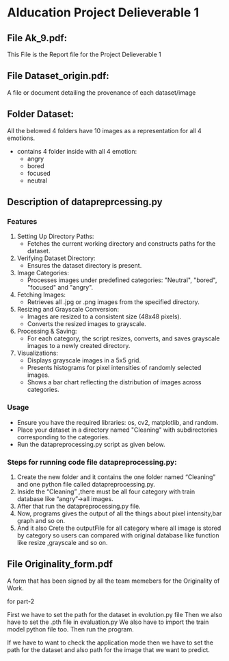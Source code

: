 # AIducation Project Delieverable 1

## File Ak_9.pdf:
This File is the Report file for the Project Delieverable 1

## File Dataset_origin.pdf:
A file or document detailing the provenance of each dataset/image

## Folder Dataset:
All the belowed 4 folders have 10 images as a representation for all 4 emotions.
- contains 4 folder inside with all 4 emotion:
  - angry
  - bored
  - focused
  - neutral


## Description of datapreprcessing.py
### Features

1. Setting Up Directory Paths:
   - Fetches the current working directory and constructs paths for the dataset.
2. Verifying Dataset Directory:
   - Ensures the dataset directory is present.
3. Image Categories:
   - Processes images under predefined categories: "Neutral", "bored", "focused" and "angry".
4. Fetching Images:
   - Retrieves all .jpg or .png images from the specified directory.
5. Resizing and Grayscale Conversion:
   - Images are resized to a consistent size (48x48 pixels).
   - Converts the resized images to grayscale.
6. Processing & Saving:
   - For each category, the script resizes, converts, and saves grayscale images to a newly created directory.
7. Visualizations:
   - Displays grayscale images in a 5x5 grid.
   - Presents histograms for pixel intensities of randomly selected images.
   - Shows a bar chart reflecting the distribution of images across categories.

### Usage

- Ensure you have the required libraries: os, cv2, matplotlib, and random.
- Place your dataset in a directory named "Cleaning" with subdirectories corresponding to the categories.
- Run the datapreprocessing.py script as given below.

### Steps for running code file datapreprocessing.py:

1. Create the new folder and it contains the one folder named “Cleaning” and one python file called datapreprocessing.py.
2. Inside the “Cleaning” ,there must be all four category  with train database like “angry”->all images.
3. After that run the datapreprocessing.py file.
4. Now, programs gives the output of all the things about pixel intensity,bar graph and so on.
5. And it also Crete the outputFile for all category where all image is stored by category so users can compared with original database like function like resize ,grayscale and so on.

## File Originality_form.pdf
A form that has been signed by all the team memebers for the Originality of Work.


for part-2

First we have to set the path for the dataset in evolution.py file
Then we also have to set the .pth file in evaluation.py
We also have to import the train model python file too.
Then run the program.

If we have to want to check the application mode then we have to set the path for the dataset and also path for the image that we want to predict.
